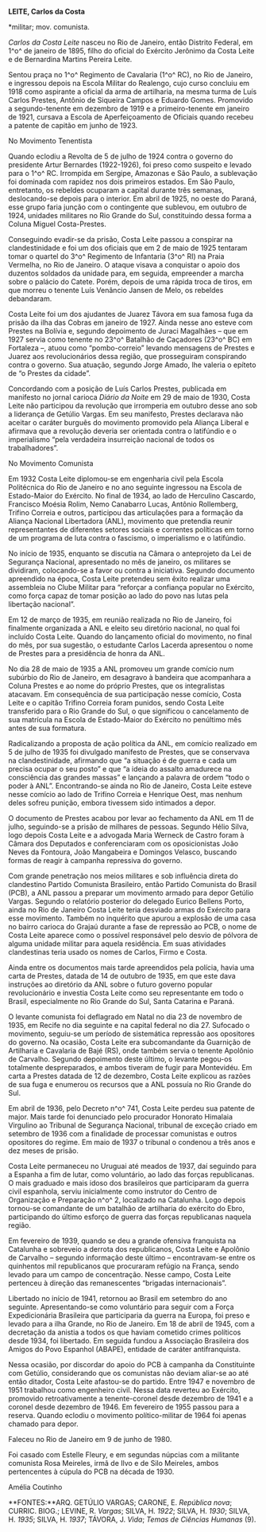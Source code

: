 **LEITE, Carlos da Costa**

\*militar; mov. comunista.

*Carlos da Costa Leite* nasceu no Rio de Janeiro, então Distrito
Federal, em 1^o^ de janeiro de 1895, filho do oficial do Exército
Jerônimo da Costa Leite e de Bernardina Martins Pereira Leite.

Sentou praça no 1^o^ Regimento de Cavalaria (1^o^ RC), no Rio de
Janeiro, e ingressou depois na Escola Militar do Realengo, cujo curso
concluiu em 1918 como aspirante a oficial da arma de artilharia, na
mesma turma de Luís Carlos Prestes, Antônio de Siqueira Campos e Eduardo
Gomes. Promovido a segundo-tenente em dezembro de 1919 e a
primeiro-tenente em janeiro de 1921, cursava a Escola de Aperfeiçoamento
de Oficiais quando recebeu a patente de capitão em junho de 1923.

No Movimento Tenentista

Quando eclodiu a Revolta de 5 de julho de 1924 contra o governo do
presidente Artur Bernardes (1922-1926), foi preso como suspeito e levado
para o 1^o^ RC. Irrompida em Sergipe, Amazonas e São Paulo, a sublevação
foi dominada com rapidez nos dois primeiros estados. Em São Paulo,
entretanto, os rebeldes ocuparam a capital durante três semanas,
deslocando-se depois para o interior. Em abril de 1925, no oeste do
Paraná, esse grupo faria junção com o contingente que sublevou, em
outubro de 1924, unidades militares no Rio Grande do Sul, constituindo
dessa forma a Coluna Miguel Costa-Prestes.

Conseguindo evadir-se da prisão, Costa Leite passou a conspirar na
clandestinidade e foi um dos oficiais que em 2 de maio de 1925 tentaram
tomar o quartel do 3^o^ Regimento de Infantaria (3^o^ RI) na Praia
Vermelha, no Rio de Janeiro. O ataque visava a conquistar o apoio dos
duzentos soldados da unidade para, em seguida, empreender a marcha sobre
o palácio do Catete. Porém, depois de uma rápida troca de tiros, em que
morreu o tenente Luís Venâncio Jansen de Melo, os rebeldes debandaram.

Costa Leite foi um dos ajudantes de Juarez Távora em sua famosa fuga da
prisão da ilha das Cobras em janeiro de 1927. Ainda nesse ano esteve com
Prestes na Bolívia e, segundo depoimento de Juraci Magalhães – que em
1927 servia como tenente no 23^o^ Batalhão de Caçadores (23^o^ BC) em
Fortaleza –, atuou como “pombo-correio” levando mensagens de Prestes e
Juarez aos revolucionários dessa região, que prosseguiram conspirando
contra o governo. Sua atuação, segundo Jorge Amado, lhe valeria o
epíteto de “o Prestes da cidade”.

Concordando com a posição de Luís Carlos Prestes, publicada em manifesto
no jornal carioca *Diário da Noite* em 29 de maio de 1930, Costa Leite
não participou da revolução que irromperia em outubro desse ano sob a
liderança de Getúlio Vargas. Em seu manifesto, Prestes declarava não
aceitar o caráter burguês do movimento promovido pela Aliança Liberal e
afirmava que a revolução deveria ser orientada contra o latifúndio e o
imperialismo “pela verdadeira insurreição nacional de todos os
trabalhadores”.

No Movimento Comunista

Em 1932 Costa Leite diplomou-se em engenharia civil pela Escola
Politécnica do Rio de Janeiro e no ano seguinte ingressou na Escola de
Estado-Maior do Exército. No final de 1934, ao lado de Herculino
Cascardo, Francisco Moésia Rolim, Nemo Canabarro Lucas, Antônio
Rollemberg, Trifino Correia e outros, participou das articulações para a
formação da Aliança Nacional Libertadora (ANL), movimento que pretendia
reunir representantes de diferentes setores sociais e correntes
políticas em torno de um programa de luta contra o fascismo, o
imperialismo e o latifúndio.

No início de 1935, enquanto se discutia na Câmara o anteprojeto da Lei
de Segurança Nacional, apresentado no mês de janeiro, os militares se
dividiram, colocando-se a favor ou contra a iniciativa. Segundo
documento apreendido na época, Costa Leite pretendeu sem êxito realizar
uma assembleia no Clube Militar para “reforçar a confiança popular no
Exército, como força capaz de tomar posição ao lado do povo nas lutas
pela libertação nacional”.

Em 12 de março de 1935, em reunião realizada no Rio de Janeiro, foi
finalmente organizada a ANL e eleito seu diretório nacional, no qual foi
incluído Costa Leite. Quando do lançamento oficial do movimento, no
final do mês, por sua sugestão, o estudante Carlos Lacerda apresentou o
nome de Prestes para a presidência de honra da ANL.

No dia 28 de maio de 1935 a ANL promoveu um grande comício num subúrbio
do Rio de Janeiro, em desagravo à bandeira que acompanhara a Coluna
Prestes e ao nome do próprio Prestes, que os integralistas atacavam. Em
consequência de sua participação nesse comício, Costa Leite e o capitão
Trifino Correia foram punidos, sendo Costa Leite transferido para o Rio
Grande do Sul, o que significou o cancelamento de sua matrícula na
Escola de Estado-Maior do Exército no penúltimo mês antes de sua
formatura.

Radicalizando a proposta de ação política da ANL, em comício realizado
em 5 de julho de 1935 foi divulgado manifesto de Prestes, que se
conservava na clandestinidade, afirmando que “a situação é de guerra e
cada um precisa ocupar o seu posto” e que “a ideia do assalto amadurece
na consciência das grandes massas” e lançando a palavra de ordem “todo o
poder à ANL”. Encontrando-se ainda no Rio de Janeiro, Costa Leite esteve
nesse comício ao lado de Trifíno Correia e Henrique Oest, mas nenhum
deles sofreu punição, embora tivessem sido intimados a depor.

O documento de Prestes acabou por levar ao fechamento da ANL em 11 de
julho, seguindo-se a prisão de milhares de pessoas. Segundo Hélio Silva,
logo depois Costa Leite e a advogada Maria Werneck de Castro foram à
Câmara dos Deputados e conferenciaram com os oposicionistas João Neves
da Fontoura, João Mangabeira e Domingos Velasco, buscando formas de
reagir à campanha repressiva do governo.

Com grande penetração nos meios militares e sob influência direta do
clandestino Partido Comunista Brasileiro, então Partido Comunista do
Brasil (PCB), a ANL passou a preparar um movimento armado para depor
Getúlio Vargas. Segundo o relatório posterior do delegado Eurico Bellens
Porto, ainda no Rio de Janeiro Costa Leite teria desviado armas do
Exército para esse movimento. Também no inquérito que apurou a explosão
de uma casa no bairro carioca do Grajaú durante a fase de repressão ao
PCB, o nome de Costa Leite aparece como o possível responsável pelo
desvio de pólvora de alguma unidade militar para aquela residência. Em
suas atividades clandestinas teria usado os nomes de Carlos, Firmo e
Costa.

Ainda entre os documentos mais tarde apreendidos pela polícia, havia uma
carta de Prestes, datada de 14 de outubro de 1935, em que este dava
instruções ao diretório da ANL sobre o futuro governo popular
revolucionário e investia Costa Leite como seu representante em todo o
Brasil, especialmente no Rio Grande do Sul, Santa Catarina e Paraná.

O levante comunista foi deflagrado em Natal no dia 23 de novembro de
1935, em Recife no dia seguinte e na capital federal no dia 27. Sufocado
o movimento, seguiu-se um período de sistemática repressão aos
opositores do governo. Na ocasião, Costa Leite era subcomandante da
Guarnição de Artilharia e Cavalaria de Bajé (RS), onde também servia o
tenente Apolônio de Carvalho. Segundo depoimento deste último, o levante
pegou-os totalmente despreparados, e ambos tiveram de fugir para
Montevidéu. Em carta a Prestes datada de 12 de dezembro, Costa Leite
explicou as razões de sua fuga e enumerou os recursos que a ANL possuía
no Rio Grande do Sul.

Em abril de 1936, pelo Decreto n^o^ 741, Costa Leite perdeu sua patente
de major. Mais tarde foi denunciado pelo procurador Honorato Himalaia
Virgulino ao Tribunal de Segurança Nacional, tribunal de exceção criado
em setembro de 1936 com a finalidade de processar comunistas e outros
opositores do regime. Em maio de 1937 o tribunal o condenou a três anos
e dez meses de prisão.

Costa Leite permaneceu no Uruguai até meados de 1937, daí seguindo para
a Espanha a fim de lutar, como voluntário, ao lado das forças
republicanas. O mais graduado e mais idoso dos brasileiros que
participaram da guerra civil espanhola, serviu inicialmente como
instrutor do Centro de Organização e Preparação n^o^ 2, localizado na
Catalunha. Logo depois tornou-se comandante de um batalhão de artilharia
do exército do Ebro, participando do último esforço de guerra das forças
republicanas naquela região.

Em fevereiro de 1939, quando se deu a grande ofensiva franquista na
Catalunha e sobreveio a derrota dos republicanos, Costa Leite e Apolônio
de Carvalho – segundo informação deste último – encontravam-se entre os
quinhentos mil republicanos que procuraram refúgio na França, sendo
levado para um campo de concentração. Nesse campo, Costa Leite pertenceu
à direção das remanescentes “brigadas internacionais”.

Libertado no início de 1941, retornou ao Brasil em setembro do ano
seguinte. Apresentando-se como voluntário para seguir com a Força
Expedicionária Brasileira que participaria da guerra na Europa, foi
preso e levado para a ilha Grande, no Rio de Janeiro. Em 18 de abril de
1945, com a decretação da anistia a todos os que haviam cometido crimes
políticos desde 1934, foi libertado. Em seguida fundou a Associação
Brasileira dos Amigos do Povo Espanhol (ABAPE), entidade de caráter
antifranquista.

Nessa ocasião, por discordar do apoio do PCB à campanha da Constituinte
com Getúlio, considerando que os comunistas não deviam aliar-se ao até
então ditador, Costa Leite afastou-se do partido. Entre 1947 e novembro
de 1951 trabalhou como engenheiro civil. Nessa data reverteu ao
Exército, promovido retroativamente a tenente-coronel desde dezembro de
1941 e a coronel desde dezembro de 1946. Em fevereiro de 1955 passou
para a reserva. Quando eclodiu o movimento político-militar de 1964 foi
apenas chamado para depor.

Faleceu no Rio de Janeiro em 9 de junho de 1980.

Foi casado com Estelle Fleury, e em segundas núpcias com a militante
comunista Rosa Meireles, irmã de Ilvo e de Silo Meireles, ambos
pertencentes à cúpula do PCB na década de 1930.

Amélia Coutinho

**FONTES:**ARQ. GETÚLIO VARGAS; CARONE, E. *República nova*; CURRIC.
BIOG.; LEVINE, R. *Vargas*; SILVA, H. *1922*; SILVA, H. *1930*; SILVA,
H. *1935*; SILVA, H. *1937*; TÁVORA, J. *Vida*; *Temas de Ciências
Humanas* (9).
